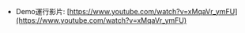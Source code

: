 * Demo運行影片:
[https://www.youtube.com/watch?v=xMqaVr_ymFU](https://www.youtube.com/watch?v=xMqaVr_ymFU)
